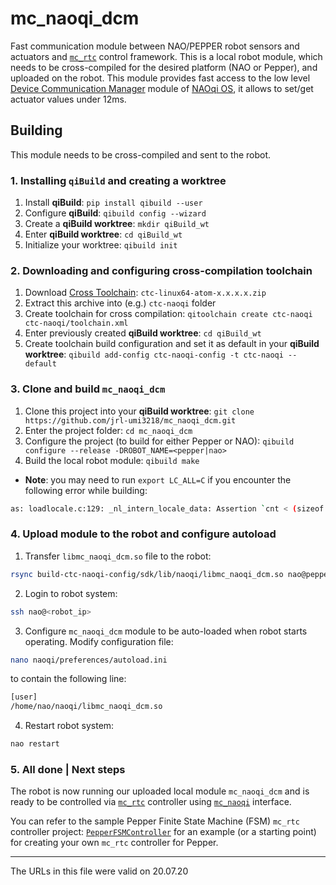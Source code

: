 # mc_naoqi_dcm

Fast communication module between NAO/PEPPER robot sensors and actuators and [`mc_rtc`](https://jrl-umi3218.github.io/mc_rtc/index.html) control framework.
This is a local robot module, which needs to be cross-compiled for the desired platform (NAO or Pepper), and uploaded on the robot. This module provides fast access to the low level [Device Communication Manager](https://developer.softbankrobotics.com/pepper-naoqi-25/naoqi-developer-guide/naoqi-apis/dcm) module of [NAOqi OS](https://developer.softbankrobotics.com/pepper-naoqi-25), it allows to set/get actuator values under 12ms.

## Building

This module needs to be cross-compiled and sent to the robot.

### 1. Installing `qiBuild` and creating a worktree

1. Install **qiBuild**: `pip install qibuild --user`
1. Configure **qiBuild**: `qibuild config --wizard`
1. Create a **qiBuild worktree**: `mkdir qiBuild_wt`
1. Enter **qiBuild worktree**: `cd qiBuild_wt`
1. Initialize your worktree: `qibuild init`

### 2. Downloading and configuring cross-compilation toolchain

1. Download [Cross Toolchain](https://developer.softbankrobotics.com/pepper-naoqi-25-downloads-linux): `ctc-linux64-atom-x.x.x.x.zip`
1. Extract this archive into (e.g.) `ctc-naoqi` folder
1. Create toolchain for cross compilation: `qitoolchain create ctc-naoqi ctc-naoqi/toolchain.xml`
1. Enter previously created **qiBuild worktree**: `cd qiBuild_wt`
1. Create toolchain build configuration and set it as default in your **qiBuild worktree**: `qibuild add-config ctc-naoqi-config -t ctc-naoqi --default`

### 3. Clone and build `mc_naoqi_dcm`

1. Clone this project into your **qiBuild worktree**: `git clone https://github.com/jrl-umi3218/mc_naoqi_dcm.git`
1. Enter the project folder: `cd mc_naoqi_dcm`
1. Configure the project (to build for either Pepper or NAO): `qibuild configure --release -DROBOT_NAME=<pepper|nao>`
1. Build the local robot module: `qibuild make`
  * **Note**: you may need to run `export LC_ALL=C` if you encounter the following error while building:
  ```bash
  as: loadlocale.c:129: _nl_intern_locale_data: Assertion `cnt < (sizeof (_nl_value_type_LC_TIME) / sizeof (_nl_value_type_LC_TIME[0]))' failed.
  ```

### 4. Upload module to the robot and configure autoload

1. Transfer `libmc_naoqi_dcm.so` file to the robot:
```bash
rsync build-ctc-naoqi-config/sdk/lib/naoqi/libmc_naoqi_dcm.so nao@pepper.local:/home/nao/naoqi/
```
2. Login to robot system:
```bash
ssh nao@<robot_ip>
```
3. Configure `mc_naoqi_dcm` module to be auto-loaded when robot starts operating. Modify configuration file:
```bash
nano naoqi/preferences/autoload.ini
```
to contain the following line:
```bash
[user]
/home/nao/naoqi/libmc_naoqi_dcm.so
```
4. Restart robot system:
```bash
nao restart
```

### 5. All done | Next steps
The robot is now running our uploaded local module `mc_naoqi_dcm` and is ready to be controlled via [`mc_rtc`](https://jrl-umi3218.github.io/mc_rtc/index.html) controller using [`mc_naoqi`](https://github.com/jrl-umi3218/mc_naoqi) interface.

You can refer to the sample Pepper Finite State Machine (FSM) `mc_rtc` controller  project: [`PepperFSMController`](https://github.com/jrl-umi3218/pepper-fsm-controller) for an example (or a starting point) for creating your own `mc_rtc` controller for Pepper.

---
The URLs in this file were valid on 20.07.20
